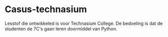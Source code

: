 # Casus-technasium
Lesstof die ontwikkeled is voor Technasium College. 
De bedoeling is dat de studenten de 7C's gaan leren doormiddel van Python.
